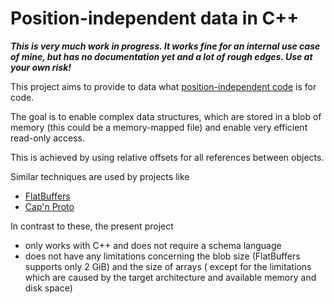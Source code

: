 # Position-independent data in C++

***This is very much work in progress. It works fine for an internal use case of mine, but has no documentation yet and
a lot
of rough edges. Use at your own risk!***

This project aims to provide to data
what [position-independent code](https://en.wikipedia.org/wiki/Position-independent_code) is for code.

The goal is to enable complex data structures, which are stored in a blob of memory (this could be a memory-mapped file)
and enable very efficient read-only access.

This is achieved by using relative offsets for all references between objects.

Similar techniques are used by projects like

* [FlatBuffers](https://flatbuffers.dev/)
* [Cap'n Proto](https://capnproto.org/)

In contrast to these, the present project

* only works with C++ and does not require a schema language
* does not have any limitations concerning the blob size (FlatBuffers supports only 2 GiB) and the size of arrays (
  except for the limitations which are caused by the target architecture and available memory and disk space)
